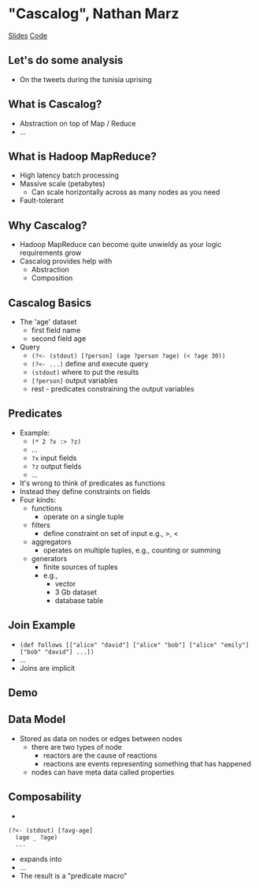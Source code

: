 # "Cascalog", Nathan Marz #
[Slides](../slides/nathan-marz-cascalog.pdf)
[Code](https://github.com/nathanmarz/cascalog-conj)

## Let's do some analysis ##
   * On the tweets during the tunisia uprising

## What is Cascalog? ##
   * Abstraction on top of Map / Reduce
   * ...

## What is Hadoop MapReduce? ##
   * High latency batch processing
   * Massive scale (petabytes)
      * Can scale horizontally across as many nodes as you need
   * Fault-tolerant

## Why Cascalog? ##
   * Hadoop MapReduce can become quite unwieldy as your logic requirements grow
   * Cascalog provides help with
      * Abstraction
      * Composition

## Cascalog Basics ##
   * The 'age' dataset
      * first field name
      * second field age
   * Query
      * `(?<- (stdout) [?person] (age ?person ?age) (< ?age 30))`
      * `(?<- ...)` define and execute query
      * `(stdout)` where to put the results
      * `[?person]` output variables
      * rest - predicates constraining the output variables

## Predicates ##
   * Example:
      * `(* 2 ?x :> ?z)`
      * ...
      * `?x` input fields
      * `?z` output fields
      * ...
   * It's wrong to think of predicates as functions
   * Instead they define constraints on fields
   * Four kinds:
      * functions
         * operate on a single tuple
      * filters
         * define constraint on set of input e.g., >, <
      * aggregators
         * operates on multiple tuples, e.g., counting or summing
      * generators
         * finite sources of tuples
         * e.g.,
            * vector
            * 3 Gb dataset
            * database table

## Join Example ##
   * `(def follows [["alice" "david"] ["alice" "bob"] ["alice" "emily"] ["bob" "david"] ...])`
   * ...
   * Joins are implicit

## Demo ##

## Data Model ##
   * Stored as data on nodes or edges between nodes
      * there are two types of node
         * reactors are the cause of reactions
         * reactions are events representing something that has happened
      * nodes can have meta data called properties

## Composability ##
   * 
```
(?<- (stdout) [?avg-age]
  (age _ ?age)
  ...
```
   * expands into
   * ...
   * The result is a "predicate macro"
